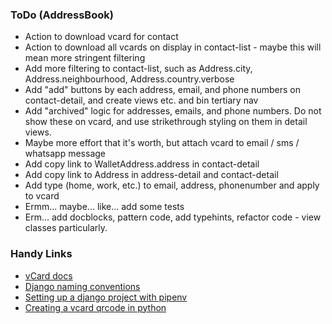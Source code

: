 ### ToDo (AddressBook)

- Action to download vcard for contact
- Action to download all vcards on display in contact-list - maybe this will mean more stringent filtering
- Add more filtering to contact-list, such as Address.city, Address.neighbourhood, Address.country.verbose
- Add "add" buttons by each address, email, and phone numbers on contact-detail, and create views etc. and bin tertiary nav
- Add "archived" logic for addresses, emails, and phone numbers. Do not show these on vcard, and use strikethrough styling on them in detail views.
- Maybe more effort that it's worth, but attach vcard to email / sms / whatsapp message
- Add copy link to WalletAddress.address in contact-detail
- Add copy link to Address in address-detail and contact-detail
- Add type (home, work, etc.) to email, address, phonenumber and apply to vcard
- Ermm... maybe... like... add some tests
- Erm... add docblocks, pattern code, add typehints, refactor code - view classes particularly.


### Handy Links

- [vCard docs](https://en.wikipedia.org/wiki/VCard)
- [Django naming conventions](https://stackoverflow.com/questions/31816624/naming-convention-for-django-url-templates-models-and-views)
- [Setting up a django project with pipenv](https://python.plainenglish.io/setting-up-a-basic-django-project-with-pipenv-7c58fa2ec631)
- [Creating a vcard qrcode in python](https://www.joshfinnie.com/blog/creating-a-vcard-qr-code-in-python/)